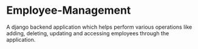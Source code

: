 # Employee-Management
A django backend application which helps perform various operations like adding, deleting, updating and accessing employees through the application.
